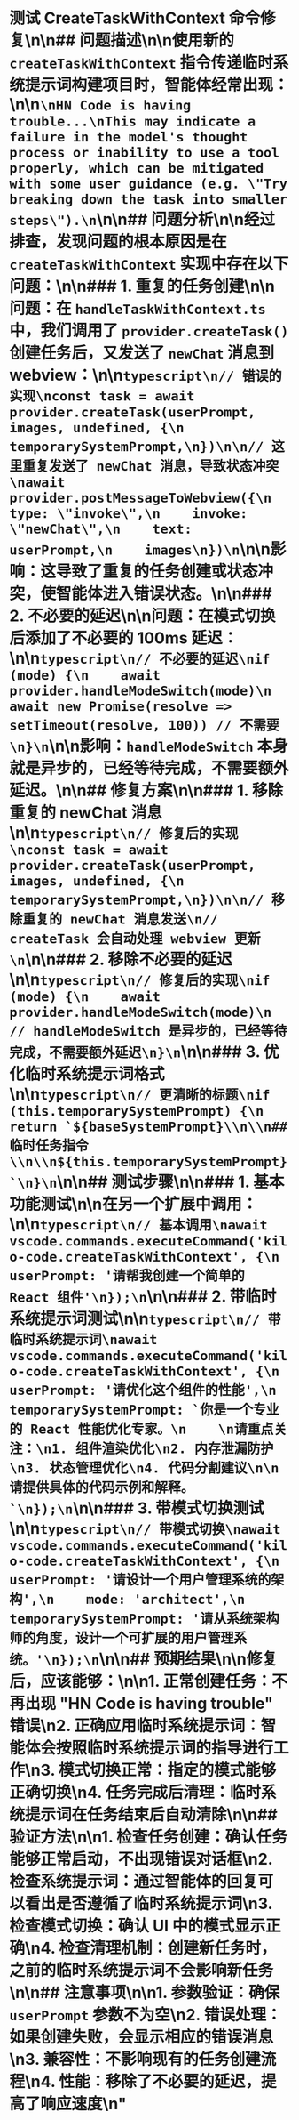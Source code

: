# 测试 CreateTaskWithContext 命令修复\n\n## 问题描述\n\n使用新的 `createTaskWithContext` 指令传递临时系统提示词构建项目时，智能体经常出现：\n\n`\nHN Code is having trouble...\nThis may indicate a failure in the model's thought process or inability to use a tool properly, which can be mitigated with some user guidance (e.g. \"Try breaking down the task into smaller steps\").\n`\n\n## 问题分析\n\n经过排查，发现问题的根本原因是在 `createTaskWithContext` 实现中存在以下问题：\n\n### 1. 重复的任务创建\n\n**问题**：在 `handleTaskWithContext.ts` 中，我们调用了 `provider.createTask()` 创建任务后，又发送了 `newChat` 消息到 webview：\n\n`typescript\n// 错误的实现\nconst task = await provider.createTask(userPrompt, images, undefined, {\n    temporarySystemPrompt,\n})\n\n// 这里重复发送了 newChat 消息，导致状态冲突\nawait provider.postMessageToWebview({\n    type: \"invoke\",\n    invoke: \"newChat\",\n    text: userPrompt,\n    images\n})\n`\n\n**影响**：这导致了重复的任务创建或状态冲突，使智能体进入错误状态。\n\n### 2. 不必要的延迟\n\n**问题**：在模式切换后添加了不必要的 100ms 延迟：\n\n`typescript\n// 不必要的延迟\nif (mode) {\n    await provider.handleModeSwitch(mode)\n    await new Promise(resolve => setTimeout(resolve, 100)) // 不需要\n}\n`\n\n**影响**：`handleModeSwitch` 本身就是异步的，已经等待完成，不需要额外延迟。\n\n## 修复方案\n\n### 1. 移除重复的 newChat 消息\n\n`typescript\n// 修复后的实现\nconst task = await provider.createTask(userPrompt, images, undefined, {\n    temporarySystemPrompt,\n})\n\n// 移除重复的 newChat 消息发送\n// createTask 会自动处理 webview 更新\n`\n\n### 2. 移除不必要的延迟\n\n`typescript\n// 修复后的实现\nif (mode) {\n    await provider.handleModeSwitch(mode)\n    // handleModeSwitch 是异步的，已经等待完成，不需要额外延迟\n}\n`\n\n### 3. 优化临时系统提示词格式\n\n``typescript\n// 更清晰的标题\nif (this.temporarySystemPrompt) {\n    return `${baseSystemPrompt}\\n\\n## 临时任务指令\\n\\n${this.temporarySystemPrompt}`\n}\n``\n\n## 测试步骤\n\n### 1. 基本功能测试\n\n在另一个扩展中调用：\n\n`typescript\n// 基本调用\nawait vscode.commands.executeCommand('kilo-code.createTaskWithContext', {\n    userPrompt: '请帮我创建一个简单的 React 组件'\n});\n`\n\n### 2. 带临时系统提示词测试\n\n``typescript\n// 带临时系统提示词\nawait vscode.commands.executeCommand('kilo-code.createTaskWithContext', {\n    userPrompt: '请优化这个组件的性能',\n    temporarySystemPrompt: `你是一个专业的 React 性能优化专家。\n    \n请重点关注：\n1. 组件渲染优化\n2. 内存泄漏防护\n3. 状态管理优化\n4. 代码分割建议\n\n请提供具体的代码示例和解释。`\n});\n``\n\n### 3. 带模式切换测试\n\n`typescript\n// 带模式切换\nawait vscode.commands.executeCommand('kilo-code.createTaskWithContext', {\n    userPrompt: '请设计一个用户管理系统的架构',\n    mode: 'architect',\n    temporarySystemPrompt: '请从系统架构师的角度，设计一个可扩展的用户管理系统。'\n});\n`\n\n## 预期结果\n\n修复后，应该能够：\n\n1. **正常创建任务**：不再出现 \"HN Code is having trouble\" 错误\n2. **正确应用临时系统提示词**：智能体会按照临时系统提示词的指导进行工作\n3. **模式切换正常**：指定的模式能够正确切换\n4. **任务完成后清理**：临时系统提示词在任务结束后自动清除\n\n## 验证方法\n\n1. **检查任务创建**：确认任务能够正常启动，不出现错误对话框\n2. **检查系统提示词**：通过智能体的回复可以看出是否遵循了临时系统提示词\n3. **检查模式切换**：确认 UI 中的模式显示正确\n4. **检查清理机制**：创建新任务时，之前的临时系统提示词不会影响新任务\n\n## 注意事项\n\n1. **参数验证**：确保 `userPrompt` 参数不为空\n2. **错误处理**：如果创建失败，会显示相应的错误消息\n3. **兼容性**：不影响现有的任务创建流程\n4. **性能**：移除了不必要的延迟，提高了响应速度\n"
